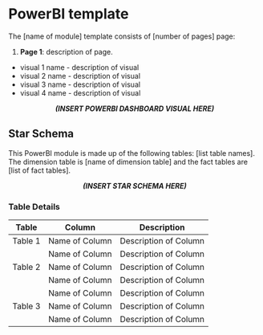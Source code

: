 # PowerBI template
The [name of module] template consists of [number of pages] page:

1. <strong> Page 1</strong>: description of page.
 - visual 1 name - description of visual
 - visual 2 name - description of visual
 - visual 3 name - description of visual
 - visual 4 name - description of visual

 <p align="center">
 <strong><em> (INSERT POWERBI DASHBOARD VISUAL HERE) </strong></em>
 </p>

## Star Schema
This PowerBI module is made up of the following tables: [list table names]. The dimension table is [name of dimension table] and the fact tables are [list of fact tables].
 <p align="center">
 <strong><em> (INSERT STAR SCHEMA HERE) </strong></em>
 </p>

### Table Details 
| Table | Column | Description |
| --- | --- | --- |
| Table 1 | Name of Column | Description of Column |
| | Name of Column | Description of Column  |
| Table 2 | Name of Column | Description of Column |
| | Name of Column | Description of Column  |
| | Name of Column | Description of Column  |
| Table 3 | Name of Column | Description of Column |
| | Name of Column | Description of Column  |
